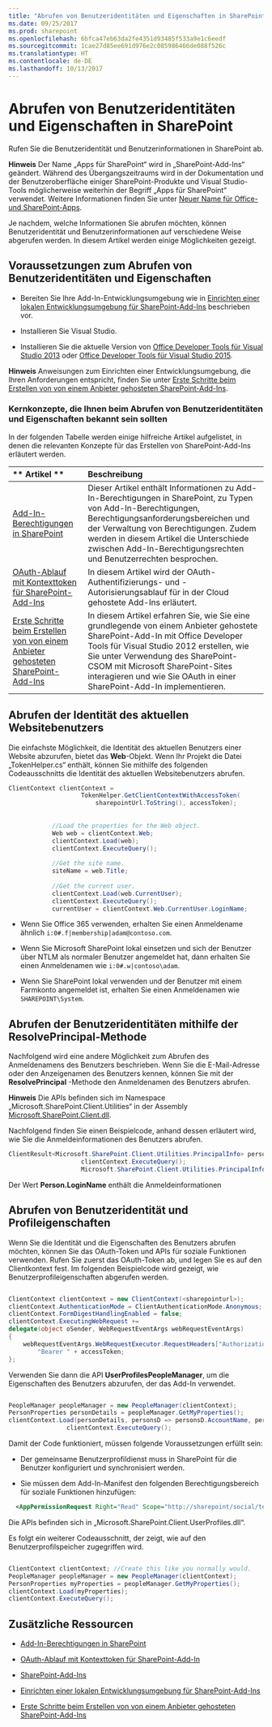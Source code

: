 ```yaml
---
title: "Abrufen von Benutzeridentitäten und Eigenschaften in SharePoint"
ms.date: 09/25/2017
ms.prod: sharepoint
ms.openlocfilehash: 6bfca47eb63da2fe4351d93485f533a9e1c6eedf
ms.sourcegitcommit: 1cae27d85ee691d976e2c085986466de088f526c
ms.translationtype: HT
ms.contentlocale: de-DE
ms.lasthandoff: 10/13/2017
---
```

# <a name="get-user-identity-and-properties-in-sharepoint"></a>Abrufen von Benutzeridentitäten und Eigenschaften in SharePoint
Rufen Sie die Benutzeridentität und Benutzerinformationen in SharePoint ab.
 

 **Hinweis** Der Name „Apps für SharePoint“ wird in „SharePoint-Add-Ins“ geändert. Während des Übergangszeitraums wird in der Dokumentation und der Benutzeroberfläche einiger SharePoint-Produkte und Visual Studio-Tools möglicherweise weiterhin der Begriff „Apps für SharePoint“ verwendet. Weitere Informationen finden Sie unter [Neuer Name für Office- und SharePoint-Apps](new-name-for-apps-for-sharepoint.md#bk_newname).
 

Je nachdem, welche Informationen Sie abrufen möchten, können Benutzeridentität und Benutzerinformationen auf verschiedene Weise abgerufen werden. In diesem Artikel werden einige Möglichkeiten gezeigt.
 

## <a name="prerequisites-for-retrieving-user-identity-and-properties"></a>Voraussetzungen zum Abrufen von Benutzeridentitäten und Eigenschaften
<a name="Prereq"> </a>


- Bereiten Sie Ihre Add-In-Entwicklungsumgebung wie in [Einrichten einer lokalen Entwicklungsumgebung für SharePoint-Add-Ins](set-up-an-on-premises-development-environment-for-sharepoint-add-ins.md) beschrieben vor.
    
 
- Installieren Sie Visual Studio.
    
 
- Installieren Sie die aktuelle Version von [Office Developer Tools für Visual Studio 2013](http://aka.ms/OfficeDevToolsForVS2013) oder [Office Developer Tools für Visual Studio 2015](http://aka.ms/OfficeDevToolsForVS2015).
    
 

 **Hinweis** Anweisungen zum Einrichten einer Entwicklungsumgebung, die Ihren Anforderungen entspricht, finden Sie unter [Erste Schritte beim Erstellen von von einem Anbieter gehosteten SharePoint-Add-Ins](get-started-creating-provider-hosted-sharepoint-add-ins.md).
 


### <a name="core-concepts-to-know-for-retrieving-user-identity-and-properties"></a>Kernkonzepte, die Ihnen beim Abrufen von Benutzeridentitäten und Eigenschaften bekannt sein sollten

In der folgenden Tabelle werden einige hilfreiche Artikel aufgelistet, in denen die relevanten Konzepte für das Erstellen von SharePoint-Add-Ins erläutert werden.
 

 


|** Artikel **|**Beschreibung**|
|:-----|:-----|
| [Add-In-Berechtigungen in SharePoint](add-in-permissions-in-sharepoint.md)|Dieser Artikel enthält Informationen zu Add-In-Berechtigungen in SharePoint, zu Typen von Add-In-Berechtigungen, Berechtigungsanforderungsbereichen und der Verwaltung von Berechtigungen. Zudem werden in diesem Artikel die Unterschiede zwischen Add-In-Berechtigungsrechten und Benutzerrechten besprochen.|
| [OAuth-Ablauf mit Kontexttoken für SharePoint-Add-Ins](context-token-oauth-flow-for-sharepoint-add-ins.md)|In diesem Artikel wird der OAuth-Authentifizierungs- und -Autorisierungsablauf für in der Cloud gehostete Add-Ins erläutert.|
| [Erste Schritte beim Erstellen von von einem Anbieter gehosteten SharePoint-Add-Ins](get-started-creating-provider-hosted-sharepoint-add-ins.md)|In diesem Artikel erfahren Sie, wie Sie eine grundlegende von einem Anbieter gehostete SharePoint-Add-In mit Office Developer Tools für Visual Studio 2012 erstellen, wie Sie unter Verwendung des SharePoint-CSOM mit Microsoft SharePoint-Sites interagieren und wie Sie OAuth in einer SharePoint-Add-In implementieren.|

## <a name="retrieving-current-website-user-identity"></a>Abrufen der Identität des aktuellen Websitebenutzers
<a name="WebsiteUserID"> </a>

Die einfachste Möglichkeit, die Identität des aktuellen Benutzers einer Website abzurufen, bietet das **Web**-Objekt. Wenn Ihr Projekt die Datei „TokenHelper.cs“ enthält, können Sie mithilfe des folgenden Codeausschnitts die Identität des aktuellen Websitebenutzers abrufen.
 

 

```C#
ClientContext clientContext =
                    TokenHelper.GetClientContextWithAccessToken(
                        sharepointUrl.ToString(), accessToken);
 
 
            //Load the properties for the Web object.
            Web web = clientContext.Web;
            clientContext.Load(web);
            clientContext.ExecuteQuery();
 
            //Get the site name.
            siteName = web.Title;
 
            //Get the current user.
            clientContext.Load(web.CurrentUser);
            clientContext.ExecuteQuery();
            currentUser = clientContext.Web.CurrentUser.LoginName;

```


- Wenn Sie Office 365 verwenden, erhalten Sie einen Anmeldename ähnlich `i:0#.f|membership|adam@contoso.com`.
    
 
- Wenn Sie Microsoft SharePoint lokal einsetzen und sich der Benutzer über NTLM als normaler Benutzer angemeldet hat, dann erhalten Sie einen Anmeldenamen wie  `i:0#.w|contoso\adam`.
    
 
- Wenn Sie SharePoint lokal verwenden und der Benutzer mit einem Farmkonto angemeldet ist, erhalten Sie einen Anmeldenamen wie `SHAREPOINT\System`.
    
 

## <a name="retrieving-user-identity-using-the-resolveprincipal-method"></a>Abrufen der Benutzeridentitäten mithilfe der ResolvePrincipal-Methode
<a name="ResolvePrincipal"> </a>

Nachfolgend wird eine andere Möglichkeit zum Abrufen des Anmeldenamens des Benutzers beschrieben. Wenn Sie die E-Mail-Adresse oder den Anzeigenamen des Benutzers kennen, können Sie mit der  **ResolvePrincipal** -Methode den Anmeldenamen des Benutzers abrufen.
 

 

 **Hinweis** Die APIs befinden sich im Namespace „Microsoft.SharePoint.Client.Utilities“ in der Assembly [Microsoft.SharePoint.Client.dll](http://msdn.microsoft.com/de-DE/library/microsoft.sharepoint.client.utilities.utility.resolveprincipal.aspx).
 

Nachfolgend finden Sie einen Beispielcode, anhand dessen erläutert wird, wie Sie die Anmeldeinformationen des Benutzers abrufen.
 

 



```C#
ClientResult<Microsoft.SharePoint.Client.Utilities.PrincipalInfo> persons = Microsoft.SharePoint.Client.Utilities.Utility.ResolvePrincipal(clientContext, clientContext.Web, <email>, Microsoft.SharePoint.Client.Utilities.PrincipalType.User, Microsoft.SharePoint.Client.Utilities.PrincipalSource.All, null, true);
                    clientContext.ExecuteQuery();
                    Microsoft.SharePoint.Client.Utilities.PrincipalInfo person = persons.Value;

```

Der Wert **Person.LoginName** enthält die Anmeldeinformationen
 

 

## <a name="retrieving-user-identity-and-profile-properties"></a>Abrufen von Benutzeridentität und Profileigenschaften
<a name="Profile"> </a>

Wenn Sie die Identität und die Eigenschaften des Benutzers abrufen möchten, können Sie das OAuth-Token und APIs für soziale Funktionen verwenden. Rufen Sie zuerst das OAuth-Token ab, und legen Sie es auf den Clientkontext fest. Im folgenden Beispielcode wird gezeigt, wie Benutzerprofileigenschaften abgerufen werden.
 

 

```C#

ClientContext clientContext = new ClientContext(<sharepointurl>);
clientContext.AuthenticationMode = ClientAuthenticationMode.Anonymous;
clientContext.FormDigestHandlingEnabled = false;
clientContext.ExecutingWebRequest +=
delegate(object oSender, WebRequestEventArgs webRequestEventArgs)
{                      
    webRequestEventArgs.WebRequestExecutor.RequestHeaders["Authorization"] =
        "Bearer " + accessToken;
};

```

Verwenden Sie dann die API **UserProfilesPeopleManager**, um die Eigenschaften des Benutzers abzurufen, der das Add-In verwendet.
 

 



```C#

PeopleManager peopleManager = new PeopleManager(clientContext);
PersonProperties personDetails = peopleManager.GetMyProperties();
clientContext.Load(personDetails, personsD => personsD.AccountName, personsD => personsD.Email,  personsD => personsD.DisplayName);
                clientContext.ExecuteQuery();

```

Damit der Code funktioniert, müssen folgende Voraussetzungen erfüllt sein:
 

 

- Der gemeinsame Benutzerprofildienst muss in SharePoint für die Benutzer konfiguriert und synchronisiert werden.
    
 
- Sie müssen dem Add-In-Manifest den folgenden Berechtigungsbereich für soziale Funktionen hinzufügen:
    
```XML
  <AppPermissionRequest Right="Read" Scope="http://sharepoint/social/tenant" />

```

Die APIs befinden sich in „Microsoft.SharePoint.Client.UserProfiles.dll“.
 

 
Es folgt ein weiterer Codeausschnitt, der zeigt, wie auf den Benutzerprofilspeicher zugegriffen wird.
 

 



```C#

ClientContext clientContext; //Create this like you normally would.               
PeopleManager peopleManager = new PeopleManager(clientContext);
PersonProperties myProperties = peopleManager.GetMyProperties();
clientContext.Load(myProperties);
clientContext.ExecuteQuery();

```


## <a name="additional-resources"></a>Zusätzliche Ressourcen
<a name="AdditionalResources"> </a>


-  [Add-In-Berechtigungen in SharePoint](add-in-permissions-in-sharepoint.md)
    
 
-  [OAuth-Ablauf mit Kontexttoken für SharePoint-Add-In](context-token-oauth-flow-for-sharepoint-add-ins.md)
    
 
-  [SharePoint-Add-Ins](sharepoint-add-ins.md)
    
 
-  [Einrichten einer lokalen Entwicklungsumgebung für SharePoint-Add-Ins](set-up-an-on-premises-development-environment-for-sharepoint-add-ins.md)
    
 
-  [Erste Schritte beim Erstellen von von einem Anbieter gehosteten SharePoint-Add-Ins](get-started-creating-provider-hosted-sharepoint-add-ins.md)
    
 

